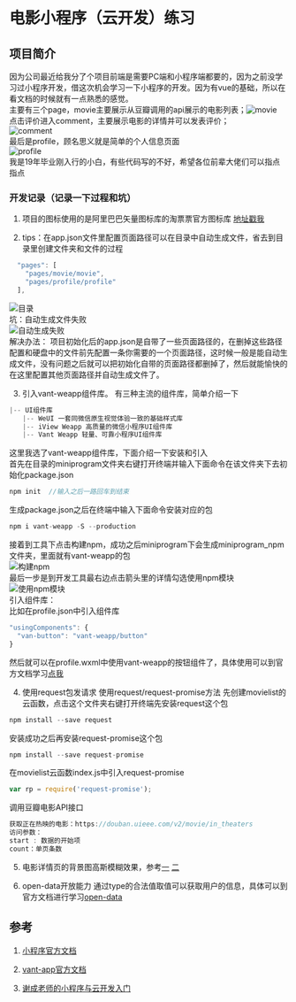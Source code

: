 # 电影小程序（云开发）练习

## 项目简介
因为公司最近给我分了个项目前端是需要PC端和小程序端都要的，因为之前没学习过小程序开发，借这次机会学习一下小程序的开发。因为有vue的基础，所以在看文档的时候就有一点熟悉的感觉。<br>
主要有三个page，movie主要展示从豆瓣调用的api展示的电影列表；![movie](./miniprogram/images/PicsForReadme/5.PNG)<br>点击评价进入comment，主要展示电影的详情并可以发表评价；<br>
![comment](./miniprogram/images/PicsForReadme/6.PNG)<br>最后是profile，顾名思义就是简单的个人信息页面<br>
![profile](./miniprogram/images/PicsForReadme/7.PNG)<br>
我是19年毕业刚入行的小白，有些代码写的不好，希望各位前辈大佬们可以指点指点<br>

### 开发记录（记录一下过程和坑）
1. 项目的图标使用的是阿里巴巴矢量图标库的淘票票官方图标库
[地址戳我](https://www.iconfont.cn/collections/detail?spm=a313x.7781069.1998910419.de12df413&cid=16957)

2. tips：在app.json文件里配置页面路径可以在目录中自动生成文件，省去到目录里创建文件夹和文件的过程 <br>
```JAVASCRIPT
  "pages": [
    "pages/movie/movie",
    "pages/profile/profile"
  ],
```
![目录](./miniprogram/images/PicsForReadme/1.PNG) <br>
坑：自动生成文件失败<br>
![自动生成失败](./miniprogram/images/PicsForReadme/2.PNG) <br>
解决办法：
项目初始化后的app.json是自带了一些页面路径的，在删掉这些路径配置和硬盘中的文件前先配置一条你需要的一个页面路径，这时候一般是能自动生成文件，没有问题之后就可以把初始化自带的页面路径都删掉了，然后就能愉快的在这里配置其他页面路径并自动生成文件了。

3. 引入vant-weapp组件库。
有三种主流的组件库，简单介绍一下
```JAVASCRIPT
|-- UI组件库
　　|-- WeUI 一套同微信原生视觉体验一致的基础样式库
　　|-- iView Weapp 高质量的微信小程序UI组件库
　　|-- Vant Weapp 轻量、可靠小程序UI组件库
```
这里我选了vant-weapp组件库，下面介绍一下安装和引入<br>
首先在目录的miniprogram文件夹右键打开终端并输入下面命令在该文件夹下去初始化package.json
```JAVASCRIPT
npm init  //输入之后一路回车到结束
```
生成package.json之后在终端中输入下面命令安装对应的包
```JAVASCRIPT
npm i vant-weapp -S --production
```
接着到工具下点击构建npm，成功之后miniprogram下会生成miniprogram_npm文件夹，里面就有vant-weapp的包 <br>
![构建npm](./miniprogram/images/PicsForReadme/3.JPG) <br>
最后一步是到开发工具最右边点击箭头里的详情勾选使用npm模块<br>
![使用npm模块](./miniprogram/images/PicsForReadme/4.PNG) <br>
引入组件库：<br>
比如在profile.json中引入组件库
```JAVASCRIPT
"usingComponents": {
  "van-button": "vant-weapp/button"
}
```
然后就可以在profile.wxml中使用vant-weapp的按钮组件了，具体使用可以到官方文档学习[点我](https://youzan.github.io/vant-weapp/)

4. 使用request包发请求
使用request/request-promise方法
先创建movielist的云函数，点击这个文件夹右键打开终端先安装request这个包
```JAVASCRIPT
npm install --save request
```
安装成功之后再安装request-promise这个包
```JAVASCRIPT
npm install --save request-promise
```
在movielist云函数index.js中引入request-promise
```JAVASCRIPT
var rp = require('request-promise');
```
调用豆瓣电影API接口<br>
```JAVASCRIPT
获取正在热映的电影：https://douban.uieee.com/v2/movie/in_theaters
访问参数：
start : 数据的开始项
count：单页条数

```
5. 电影详情页的背景图高斯模糊效果，参考[一](https://blog.csdn.net/weixin_39015132/article/details/81179775) [二](https://blog.csdn.net/ion_L/article/details/82464548?depth_1-utm_source=distribute.pc_relevant.none-task&utm_source=distribute.pc_relevant.none-task)


6. open-data开放能力
通过type的合法值取值可以获取用户的信息，具体可以到官方文档进行学习[open-data](https://developers.weixin.qq.com/miniprogram/dev/component/open-data.html)

## 参考
1. [小程序官方文档](https://developers.weixin.qq.com/miniprogram/dev/framework/)

2. [vant-app官方文档](https://youzan.github.io/vant-weapp/#/intro)

3. [谢成老师的小程序与云开发入门](https://www.imooc.com/learn/1121)


